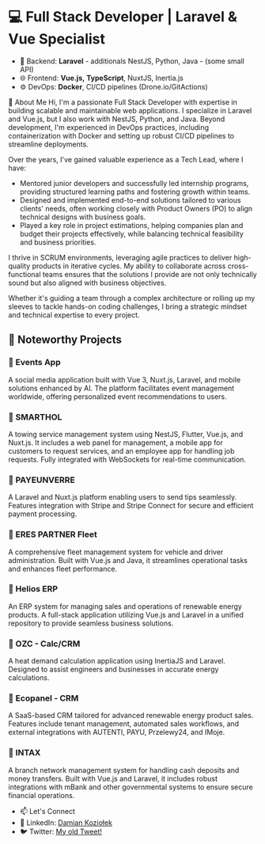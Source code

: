 # 💻 Full Stack Developer | Laravel & Vue Specialist
* 🔧 Backend: **Laravel** - additionals NestJS, Python, Java - (some small API)
* 🌐 Frontend: **Vue.js,** **TypeScript**, NuxtJS, Inertia.js
* ⚙️ DevOps: **Docker**, CI/CD pipelines (Drone.io/GitActions)

👋 About Me
Hi, I'm a passionate Full Stack Developer with expertise in building scalable and maintainable web applications. I specialize in Laravel and Vue.js, but I also work with NestJS, Python, and Java. Beyond development, I'm experienced in DevOps practices, including containerization with Docker and setting up robust CI/CD pipelines to streamline deployments.

Over the years, I've gained valuable experience as a Tech Lead, where I have:

- Mentored junior developers and successfully led internship programs, providing structured learning paths and fostering growth within teams.
- Designed and implemented end-to-end solutions tailored to various clients' needs, often working closely with Product Owners (PO) to align technical designs with business goals.
- Played a key role in project estimations, helping companies plan and budget their projects effectively, while balancing technical feasibility and business priorities.

I thrive in SCRUM environments, leveraging agile practices to deliver high-quality products in iterative cycles. My ability to collaborate across cross-functional teams ensures that the solutions I provide are not only technically sound but also aligned with business objectives.

Whether it's guiding a team through a complex architecture or rolling up my sleeves to tackle hands-on coding challenges, I bring a strategic mindset and technical expertise to every project.

## 📂 Noteworthy Projects

### 🔗 Events App
A social media application built with Vue 3, Nuxt.js, Laravel, and mobile solutions enhanced by AI. The platform facilitates event management worldwide, offering personalized event recommendations to users.

### 🔗 SMARTHOL
A towing service management system using NestJS, Flutter, Vue.js, and Nuxt.js. It includes a web panel for management, a mobile app for customers to request services, and an employee app for handling job requests. Fully integrated with WebSockets for real-time communication.

### 🔗 PAYEUNVERRE
A Laravel and Nuxt.js platform enabling users to send tips seamlessly. Features integration with Stripe and Stripe Connect for secure and efficient payment processing.

### 🔗 ERES PARTNER Fleet
A comprehensive fleet management system for vehicle and driver administration. Built with Vue.js and Java, it streamlines operational tasks and enhances fleet performance.

### 🔗 Helios ERP
An ERP system for managing sales and operations of renewable energy products. A full-stack application utilizing Vue.js and Laravel in a unified repository to provide seamless business solutions.

### 🔗 OZC - Calc/CRM
A heat demand calculation application using InertiaJS and Laravel. Designed to assist engineers and businesses in accurate energy calculations.

### 🔗 Ecopanel - CRM
A SaaS-based CRM tailored for advanced renewable energy product sales. Features include tenant management, automated sales workflows, and external integrations with AUTENTI, PAYU, Przelewy24, and IMoje.

### 🔗 INTAX
A branch network management system for handling cash deposits and money transfers. Built with Vue.js and Laravel, it includes robust integrations with mBank and other governmental systems to ensure secure financial operations.


* 📫 Let's Connect
* 💼 LinkedIn: [Damian Koziołek](https://www.linkedin.com/in/damian-kozio%C5%82ek-076ba4155/)
* 🐦 Twitter: [My old Tweet!](https://x.com/DamianKoziolek)
